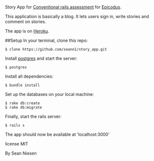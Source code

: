 Story App for [Conventional rails assessment](http://www.learnhowtoprogram.com/lessons/conventional-rails-assessment) for [Epicodus](http://www.epicodus.com/).

This application is basically a blog. It lets users sign in, write stories and comment on stories.

The app is on [Heroku](http://story-app-assesment.herokuapp.com/).

##Setup
In your terminal, clone this repo:

```console
$ clone https://github.com/seann1/story_app.git
```

Install [postgres](http://www.postgresql.org/download/) and start the server:

```console
$ postgres
```
Install all dependencies:

```console
$ bundle install
```

Set up the databases on your local machine:

```console
$ rake db:create
$ rake db:migrate
```

Finally, start the rails server:

```console
$ rails s
```

The app should now be available at 'localhost:3000'

license MIT

By Sean Niesen
